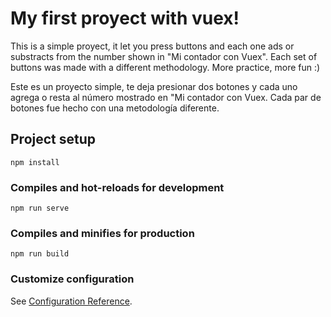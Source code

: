 # My first proyect with vuex! 

This is a simple proyect, it let you press buttons and each one ads or substracts from the number shown in "Mi contador con Vuex". Each set of buttons was made with a different methodology. More practice, more fun :) 

Este es un proyecto simple, te deja presionar dos botones y cada uno agrega o resta al número mostrado en "Mi contador con Vuex. Cada par de botones fue hecho con una metodología diferente. 

## Project setup
```
npm install
```

### Compiles and hot-reloads for development
```
npm run serve
```

### Compiles and minifies for production
```
npm run build
```

### Customize configuration
See [Configuration Reference](https://cli.vuejs.org/config/).
